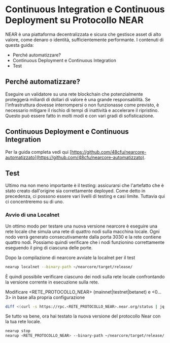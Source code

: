 
# Continuous Integration e Continuous Deployment su Protocollo NEAR
NEAR è una piattaforma decentralizzata e sicura che gestisce asset di alto valore, come denaro o identità, sufficientemente performante. I contenuti di questa guida:
- Perché automatizzare?
- Continuous Deployment e Continuous Integration
- Test

## Perché automatizzare?
Eseguire un validatore su una rete blockchain che potenzialmente proteggerà miliardi di dollari di valore è una grande responsabilità. Se l'infrastruttura dovesse interrompersi o non funzionasse come previsto, è necessario mitigare il rischio di tempi di inattività e accelerare il ripristino.
Questo può essere fatto in molti modi e con vari gradi di sofisticazione. 

## Continuous Deployment e Continuous Integration

Per la guida completa vedi qui [https://github.com/48cfu/nearcore-automatizzato](https://github.com/48cfu/nearcore-automatizzato).

## Test
Ultimo ma non meno importante è il testing: assicurarsi che l'artefatto che è stato creato dall'origine sia correttamente deployed. Come detto in precedenza, ci possono essere vari livelli di testing e casi limite. Tuttavia qui ci concentreremo su di uno.

### Avvio di una Localnet
Un ottimo modo per testare una nuova versione nearcore è eseguire una rete locale che simula una rete di quattro nodi sulla macchina locale. Ogni nodo verrà generato consecutivamente dalla porta 3030 e la rete contiene quattro nodi. Possiamo quindi verificare che i nodi funzionino correttamente eseguendo il ping di ciascuna delle porte.

Dopo la compilazione di nearcore avviate la localnet per il test

```bash
nearup localnet --binary-path ~/nearcore/target/release/
```

È quindi possibile verificare ciascuno dei nodi sulla rete locale confrontando la versione corrente in esecuzione sulla rete.

Modificare <RETE_PROTOCOLLO_NEAR> (mainnet|testnet|betanet) e <0…3> in base alla propria configurazione

```bash
diff <(curl -s https://rpc.<RETE_PROTOCOLLO_NEAR>.near.org/status | jq .version) <(curl -s http://127.0.0.1:303<0…3>/status | jq .version)
```

Se tutto va bene, ora hai testato la nuova versione del protocollo Near con la tua rete locale.

```bash
nearup stop
nearup <RETE_PROTOCOLLO_NEAR> --binary-path ~/nearcore/target/release/ --nodocker
```
